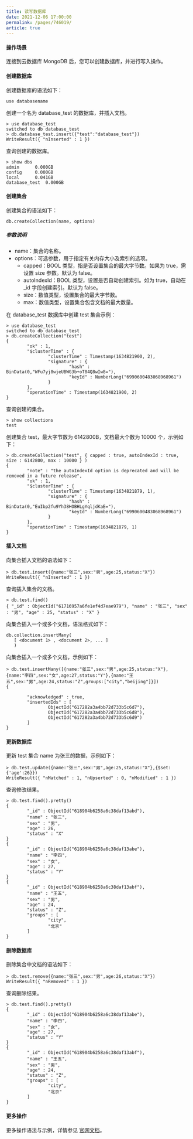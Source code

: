 ```yaml
---
title: 读写数据库
date: 2021-12-06 17:00:00
permalink: /pages/746019/
article: true
---
```



#### 操作场景

连接到云数据库 MongoDB 后，您可以创建数据库，并进行写入操作。

#### 创建数据库

创建数据库的语法如下：

```
use databasename
```

创建一个名为 database_test 的数据库，并插入文档。

```
> use database_test
switched to db database_test
> db.database_test.insert({"test":"database_test"})
WriteResult({ "nInserted" : 1 })
```

查询创建的数据库。

```
> show dbs
admin      0.000GB
config     0.000GB
local      0.041GB
database_test  0.000GB
```

#### 创建集合

创建集合的语法如下：

```
db.createCollection(name, options)
```

##### 参数说明

+ name：集合的名称。
+ options：可选参数，用于指定有关内存大小及索引的选项。
  + capped：BOOL 类型，指是否设置集合的最大字节数。如果为 true，需设置 size 参数。默认为 false。
  + autoIndexId：BOOL 类型，设置是否自动创建索引。如为 true，自动在 _id 字段创建索引。默认为 false。
  + size：数值类型，设置集合的最大字节数。
  + max：数值类型，设置集合包含文档的最大数量。

在 database_test 数据库中创建 test 集合示例：

```
> use database_test
switched to db database_test
> db.createCollection("test")
{
        "ok" : 1,
        "$clusterTime" : {
                "clusterTime" : Timestamp(1634821900, 2),
                "signature" : {
                        "hash" : BinData(0,"WFu7yj8wjeUBWG3b+oT84Q8wIw8="),
                        "keyId" : NumberLong("6990600483068968961")
                }
        },
        "operationTime" : Timestamp(1634821900, 2)
}
```

查询创建的集合。

```
> show collections
test
```

创建集合 test，最大字节数为 6142800B，文档最大个数为 10000 个，示例如下：

```
> db.createCollection("test", { capped : true, autoIndexId : true, size : 6142800, max : 10000 } )
{
        "note" : "the autoIndexId option is deprecated and will be removed in a future release",
        "ok" : 1,
        "$clusterTime" : {
                "clusterTime" : Timestamp(1634821879, 1),
                "signature" : {
                        "hash" : BinData(0,"EuIbp2fu9Yh38HOBHLgYqljdKaE="),
                        "keyId" : NumberLong("6990600483068968961")
                }
        },
        "operationTime" : Timestamp(1634821879, 1)
}
```

#### 插入文档

向集合插入文档的语法如下：

```
> db.test.insert({name:"张三",sex:"男",age:25,status:"X"})
WriteResult({ "nInserted" : 1 })
```

查询插入集合的文档。

```
> db.test.find()
{ "_id" : ObjectId("61716957a6fe1ef4d7eae979"), "name" : "张三", "sex" : "男", "age" : 25, "status" : "X" }
```

向集合插入一个或多个文档，语法格式如下：

```
db.collection.insertMany(
   [ <document 1> , <document 2>, ... ]
   )
```

向集合插入一个或多个文档，示例如下：

```
> db.test.insertMany([{name:"张三",sex:"男",age:25,status:"X"},{name:"李四",sex:"女",age:27,status:"Y"},{name:"王五",sex:"男",age:24,status:"Z",groups:["city","beijing"]}])
{

        "acknowledged" : true,
        "insertedIds" : [
                ObjectId("617282a3a4bb72d733b5c6d7"),
                ObjectId("617282a3a4bb72d733b5c6d8"),
                ObjectId("617282a3a4bb72d733b5c6d9")
        ]
}
```

#### 更新数据库

更新 test 集合 name 为张三的数据，示例如下：

```
> db.test.update({name:"张三",sex:"男",age:25,status:"X"},{$set:{'age':26}})
WriteResult({ "nMatched" : 1, "nUpserted" : 0, "nModified" : 1 })
```

查询修改结果。

```
> db.test.find().pretty()
{
        "_id" : ObjectId("618904b6258a6c38daf13abd"),
        "name" : "张三",
        "sex" : "男",
        "age" : 26,
        "status" : "X"
}
{
        "_id" : ObjectId("618904b6258a6c38daf13abe"),
        "name" : "李四",
        "sex" : "女",
        "age" : 27,
        "status" : "Y"
}
{
        "_id" : ObjectId("618904b6258a6c38daf13abf"),
        "name" : "王五",
        "sex" : "男",
        "age" : 24,
        "status" : "Z",
        "groups" : [
                "city",
                "北京"
        ]
}
```

#### 删除数据库

删除集合中文档的语法如下：

```
> db.test.remove({name:"张三",sex:"男",age:26,status:"X"})
WriteResult({ "nRemoved" : 1 })
```

查询删除结果。

```
> db.test.find().pretty()
{
        "_id" : ObjectId("618904b6258a6c38daf13abe"),
        "name" : "李四",
        "sex" : "女",
        "age" : 27,
        "status" : "Y"
}
{
        "_id" : ObjectId("618904b6258a6c38daf13abf"),
        "name" : "王五",
        "sex" : "男",
        "age" : 24,
        "status" : "Z",
        "groups" : [
                "city",
                "北京"
        ]
}
```

#### 更多操作

更多操作语法与示例，详情参见 [官网文档](https://docs.mongodb.com/manual/reference/connection-string/)。
